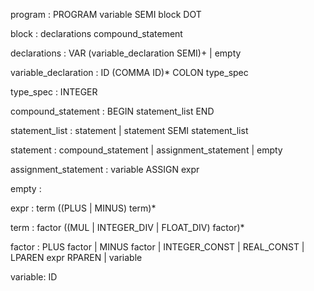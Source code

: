 program : PROGRAM variable SEMI block DOT

block : declarations compound_statement

declarations : VAR (variable_declaration SEMI)+
            | empty

variable_declaration : ID (COMMA ID)* COLON type_spec

type_spec : INTEGER

compound_statement : BEGIN statement_list END

statement_list : statement
               | statement SEMI statement_list

statement : compound_statement
          | assignment_statement
          | empty

assignment_statement : variable ASSIGN expr

empty :

expr : term ((PLUS | MINUS) term)*

term : factor ((MUL | INTEGER_DIV | FLOAT_DIV) factor)*

factor : PLUS factor
       | MINUS factor
       | INTEGER_CONST
       | REAL_CONST
       | LPAREN expr RPAREN
       | variable

variable: ID